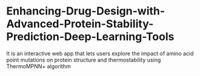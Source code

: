 # Enhancing-Drug-Design-with-Advanced-Protein-Stability-Prediction-Deep-Learning-Tools
It is an interactive web app that lets users explore the impact of amino acid point mutations on protein structure and thermostability using ThermoMPNN+ algorithm
